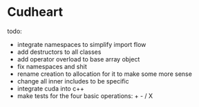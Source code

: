 # Cudheart

todo:
- integrate namespaces to simplify import flow
- add destructors to all classes
- add operator overload to base array object
- fix namespaces and shit
- rename creation to allocation for it to make some more sense
- change all inner includes to be specific
- integrate cuda into c++
- make tests for the four basic operations: + - / X
